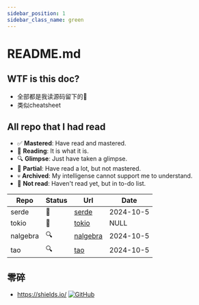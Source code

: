 ```yaml
---
sidebar_position: 1
sidebar_class_name: green
---
```

# README.md

## WTF is this doc?
- 全部都是我读源码留下的💩
- 类似cheatsheet

## All repo that I had read
- ✅ **Mastered**: Have read and mastered.
- 🧐 **Reading**: It is what it is.
- 🔍 **Glimpse**: Just have taken a glimpse.
- 💩 **Partial**: Have read a lot, but not mastered.
- 💀 **Archived**: My intelligense cannot support me to understand.
- 🚧 **Not read**: Haven't read yet, but in to-do list.

| Repo | Status | Url | Date |
|----------|----------|----------|----------|
| serde | 💩 | [serde](https://github.com/serde-rs/serde) | 2024-10-5 |
| tokio | 🚧 | [tokio](https://github.com/tokio-rs/tokio) | NULL |
| nalgebra | 🔍 | [nalgebra](https://github.com/dimforge/nalgebra) | 2024-10-5 |
| tao | 🔍 | [tao](https://github.com/tauri-app/tao) | 2024-10-5 |

## 零碎
- https://shields.io/
  [![GitHub](https://img.shields.io/crates/v/contest-algorithms.svg)](https://github.com/tauri-app/tao)